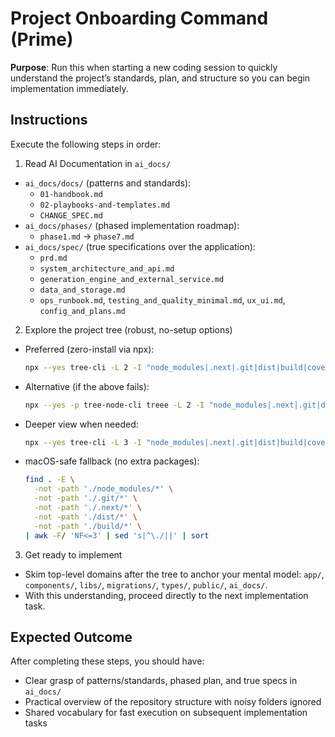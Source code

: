 # Project Onboarding Command (Prime)

**Purpose**: Run this when starting a new coding session to quickly understand the project’s standards, plan, and structure so you can begin implementation immediately.

## Instructions

Execute the following steps in order:

1) Read AI Documentation in `ai_docs/`
- `ai_docs/docs/` (patterns and standards):
  - `01-handbook.md`
  - `02-playbooks-and-templates.md`
  - `CHANGE_SPEC.md`
- `ai_docs/phases/` (phased implementation roadmap):
  - `phase1.md` → `phase7.md`
- `ai_docs/spec/` (true specifications over the application):
  - `prd.md`
  - `system_architecture_and_api.md`
  - `generation_engine_and_external_service.md`
  - `data_and_storage.md`
  - `ops_runbook.md`, `testing_and_quality_minimal.md`, `ux_ui.md`, `config_and_plans.md`

2) Explore the project tree (robust, no-setup options)
- Preferred (zero-install via npx):
  ```bash
  npx --yes tree-cli -L 2 -I "node_modules|.next|.git|dist|build|coverage|.turbo"
  ```
- Alternative (if the above fails):
  ```bash
  npx --yes -p tree-node-cli treee -L 2 -I "node_modules|.next|.git|dist|build|coverage|.turbo"
  ```
- Deeper view when needed:
  ```bash
  npx --yes tree-cli -L 3 -I "node_modules|.next|.git|dist|build|coverage|.turbo"
  ```
- macOS-safe fallback (no extra packages):
  ```bash
  find . -E \
    -not -path './node_modules/*' \
    -not -path './.git/*' \
    -not -path './.next/*' \
    -not -path './dist/*' \
    -not -path './build/*' \
  | awk -F/ 'NF<=3' | sed 's|^\./||' | sort
  ```

3) Get ready to implement
- Skim top-level domains after the tree to anchor your mental model: `app/`, `components/`, `libs/`, `migrations/`, `types/`, `public/`, `ai_docs/`.
- With this understanding, proceed directly to the next implementation task.

## Expected Outcome

After completing these steps, you should have:
- Clear grasp of patterns/standards, phased plan, and true specs in `ai_docs/`
- Practical overview of the repository structure with noisy folders ignored
- Shared vocabulary for fast execution on subsequent implementation tasks